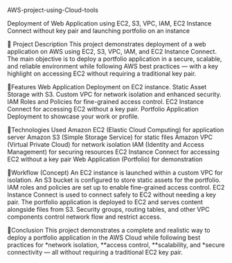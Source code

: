 AWS-project-using-Cloud-tools


Deployment of Web Application using EC2, S3, VPC, IAM, EC2 Instance Connect without key pair and launching portfolio on an instance

🔹 Project Description
This project demonstrates deployment of a web application on AWS using EC2, S3, VPC, IAM, and EC2 Instance Connect.
The main objective is to deploy a portfolio application in a secure, scalable, and reliable environment while following AWS best practices — with a key highlight on accessing EC2 without requiring a traditional key pair.

🔹Features
Web Application Deployment on EC2 instance.
Static Asset Storage with S3.
Custom VPC for network isolation and enhanced security.
IAM Roles and Policies for fine-grained access control.
EC2 Instance Connect for accessing EC2 without a key pair.
Portfolio Application Deployment to showcase your work or profile.

🔹Technologies Used
Amazon EC2 (Elastic Cloud Computing) for application server
Amazon S3 (Simple Storage Service) for static files
Amazon VPC (Virtual Private Cloud) for network isolation
IAM (Identity and Access Management) for securing resources
EC2 Instance Connect for accessing EC2 without a key pair
Web Application (Portfolio) for demonstration

🔹Workflow (Concept)
An EC2 instance is launched within a custom VPC for isolation.
An S3 bucket is configured to store static assets for the portfolio.
IAM roles and policies are set up to enable fine-grained access control.
EC2 Instance Connect is used to connect safely to EC2 without needing a key pair.
The portfolio application is deployed to EC2 and serves content alongside files from S3.
Security groups, routing tables, and other VPC components control network flow and restrict access.

🔹Conclusion
This project demonstrates a complete and realistic way to deploy a portfolio application in the AWS Cloud while following best practices for *network isolation, **access control, **scalability, and *secure connectivity — all without requiring a traditional EC2 key pair.
